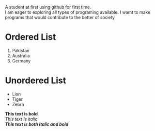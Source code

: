 A student at first using github for first time.\
I am eager to exploring all types of programing available. I wamt to make programs that would contribute to the better of society 

# Ordered List 
1. Pakistan
2. Australia
3. Germany

# Unordered List 
* Lion
* Tiger
* Zebra
  
**This text is bold**\
*This text is italic*\
***This text is both italic and bold***
